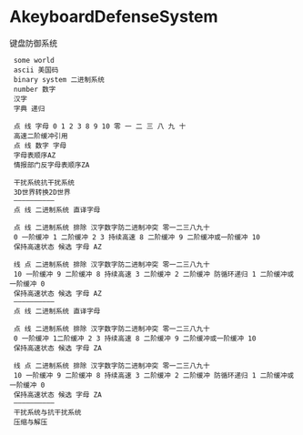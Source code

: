 # AkeyboardDefenseSystem
键盘防御系统

     some world
     ascii 美国码
     binary system 二进制系统
     number 数字
     汉字
     字典 递归

     点 线 字母 0 1 2 3 8 9 10 零 一 二 三 八 九 十 
     高速二阶缓冲引用
     点 线 数字 字母
     字母表顺序AZ
     情报部门反字母表顺序ZA

     干扰系统抗干扰系统
     3D世界转换2D世界
     ——————————
     点 线 二进制系统 直译字母

     点 线 二进制系统 排除 汉字数字防二进制冲突 零一二三八九十
     0 一阶缓冲 1 二阶缓冲 2 3 持续高速 8 二阶缓冲 9 二阶缓冲或一阶缓冲 10
     保持高速状态 候选 字母 AZ

     线 点 二进制系统 排除 汉字数字防二进制冲突 零一二三八九十
     10 一阶缓冲 9 二阶缓冲 8 持续高速 3 二阶缓冲 2 二阶缓冲 防循环递归 1 二阶缓冲或一阶缓冲 0
     保持高速状态 候选 字母 AZ
     ——————————
     点 线 二进制系统 直译字母

     点 线 二进制系统 排除 汉字数字防二进制冲突 零一二三八九十
     0 一阶缓冲 1二阶缓冲 2 3 持续高速 8 二阶缓冲 9 二阶缓冲或一阶缓冲 10
     保持高速状态 候选 字母 ZA

     线 点 二进制系统 排除 汉字数字防二进制冲突 零一二三八九十
     10 一阶缓冲 9 二阶缓冲 8 持续高速 3 二阶缓冲 2 二阶缓冲 防循环递归 1 二阶缓冲或一阶缓冲 0
     保持高速状态 候选 字母 ZA
     ——————————
     干扰系统与抗干扰系统
     压缩与解压
     



